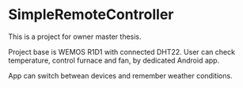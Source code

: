 # SimpleRemoteController

This is a project for owner master thesis.

Project base is WEMOS R1D1 with connected DHT22. User can check temperature,  control furnace and fan, by dedicated Android app.

App can switch betwean devices and remember weather conditions.

